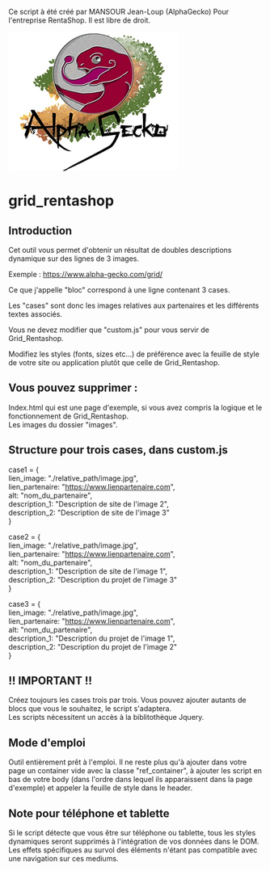 Ce script à été créé par MANSOUR Jean-Loup (AlphaGecko) Pour l'entreprise RentaShop. Il est libre de droit.

![Screenshot](./images/logo.jpg)

# grid_rentashop

## Introduction

Cet outil vous permet d'obtenir un résultat de doubles descriptions dynamique sur des lignes de 3 images. 

Exemple : https://www.alpha-gecko.com/grid/

Ce que j'appelle "bloc" correspond à une ligne contenant 3 cases. 

Les "cases" sont donc les images relatives aux partenaires et les différents textes associés. 

Vous ne devez modifier que "custom.js" pour vous servir de Grid_Rentashop. 

Modifiez les styles (fonts, sizes etc...) de préférence avec la feuille de style de votre site ou application plutôt que celle de Grid_Rentashop. 

## Vous pouvez supprimer :

Index.html qui est une page d'exemple, si vous avez compris la logique et le fonctionnement de Grid_Rentashop.  
Les images du dossier "images".

## Structure pour trois cases, dans custom.js

case1 = {  
    lien_image: "./relative_path/image.jpg",  
    lien_partenaire: "https://www.lienpartenaire.com",  
    alt: "nom_du_partenaire",   
    description_1: "Description de site de l'image 2",  
    description_2: "Description de site de l'image 3"  
}  

case2 = {  
    lien_image: "./relative_path/image.jpg",  
    lien_partenaire: "https://www.lienpartenaire.com",  
    alt: "nom_du_partenaire",   
    description_1: "Description de site de l'image 1",   
    description_2: "Description du projet de l'image 3"  
}  

case3 = {  
    lien_image: "./relative_path/image.jpg",  
    lien_partenaire: "https://www.lienpartenaire.com",  
    alt: "nom_du_partenaire",    
    description_1: "Description du projet de l'image 1",   
    description_2: "Description du projet de l'image 2"  
}  

## !! IMPORTANT !!

Créez toujours les cases trois par trois. Vous pouvez ajouter autants de blocs que vous le souhaitez, le script s'adaptera.  
Les scripts nécessitent un accès à la biblitothèque Jquery.

## Mode d'emploi 

Outil entièrement prêt à l'emploi. Il ne reste plus qu'à ajouter dans votre page un container vide avec la classe "ref_container", à ajouter les script en bas de votre body (dans l'ordre dans lequel ils apparaissent dans la page d'exemple) et appeler la feuille de style dans le header.

## Note pour téléphone et tablette 

Si le script détecte que vous être sur téléphone ou tablette, tous les styles dynamiques seront supprimés à l'intégration de vos données dans le DOM. Les effets spécifiques au survol des éléments n'étant pas compatible avec une navigation sur ces mediums.
